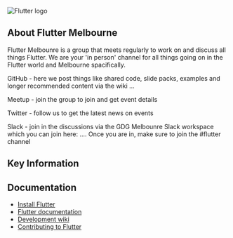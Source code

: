 ![Flutter logo](https://flutter.dev/assets/flutter-lockup-4cb0ee072ab312e59784d9fbf4fb7ad42688a7fdaea1270ccf6bbf4f34b7e03f.svg)

## About Flutter Melbourne

Flutter Melbounre is a group that meets regularly to work on and discuss all things Flutter. We are your 'in person' channel for all things going on in the Flutter world and Melbourne spacifically.  

GitHub - here we post things like shared code, slide packs, examples and longer recommended content via the wiki ...

Meetup - join the group to join and get event details

Twitter - follow us to get the latest news on events 

Slack - join in the discussions via the GDG Melbounre Slack workspace which you can join here: .... Once you are in, make sure to join the #flutter channel

## Key Information




## Documentation

* [Install Flutter](https://flutter.dev/get-started/)
* [Flutter documentation](https://flutter.dev/docs)
* [Development wiki](https://github.com/flutter/flutter/wiki)
* [Contributing to Flutter](https://github.com/flutter/flutter/blob/master/CONTRIBUTING.md)

